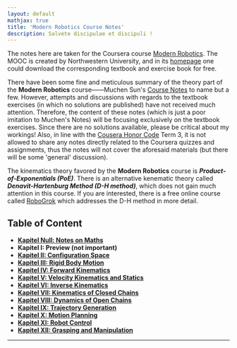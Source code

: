 ```yaml
---
layout: default
mathjax: true
title: 'Modern Robotics Course Notes'
description: Salvete discipulae et discipuli !
---
```

The notes here are taken for the Coursera course [Modern Robotics](https://www.coursera.org/specializations/modernrobotics). The MOOC is created by Northwestern University, and in its [homepage](http://hades.mech.northwestern.edu/index.php/Modern_Robotics) one could download the corresponding textbook and exercise book for free. 

There have been some fine and meticulous summary of the theory part of the **Modern Robotics** course——Muchen Sun's [Course Notes](https://muchensun.github.io/ModernRoboticsCourseNotes/index.html) to name but a few. However, attempts and discussions with regards to the textbook exercises (in which no solutions are published) have not received much attention. Therefore, the content of these notes (which is just a poor imitation to Muchen's Notes) will be focusing exclusively on the textbook exercises. Since there are no solutions available, please be critical about my workings! Also, in line with the [Cousera Honor Code](https://learner.coursera.help/hc/en-us/articles/209818863-Coursera-Honor-Code) Term 3, it is not allowed to share any notes directly related to the Coursera quizzes and assignments, thus the notes will not cover the aforesaid materials (but there will be some 'general' discussion).

The kinematics theory favored by the **Modern Robotics**  course is _**Product-of-Exponentials (PoE)**_. There is an alternative kenematic theory called _**Denavit-Hartenburg Method (D-H method)**_, which does not gain much attention in this course. If you are interested, there is a free online course called [RoboGrok](http://robogrok.com/) which addresses the D-H method in more detail. 

## **Table of Content**

* [**Kapitel Null: Notes on Maths**](Kap0.html)
* **Kapitel I: Preview (not important)**
* [**Kapitel II: Configuration Space**](KapII.html)
* [**Kapitel III: Rigid Body Motion**](KapIII.html)
* [**Kapitel IV: Forward Kinematics**](KapIV.html)
* [**Kapitel V: Velocity Kinematics and Statics**](KapV.html)
* [**Kapitel VI: Inverse Kinematics**](KapVI.html)
* [**Kapitel VII: Kinematics of Closed Chains**](KapVII.html)
* [**Kapitel VIII: Dynamics of Open Chains**](KapVIII.html)
* [**Kapitel IX: Trajectory Generation**](KapIX.html)
* [**Kapitel X: Motion Planning**](KapX.html)
* [**Kapitel XI: Robot Control**](KapXI.html)
* [**Kapitel XII: Grasping and Manipulation**](KapXII.html)

***
